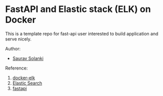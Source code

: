 # FastAPI and Elastic stack (ELK) on Docker

This is a template repo for fast-api user interested to build application and serve nicely.


Author:
* [Saurav Solanki](https://github.com/sauravsolanki)

Reference:
1. [docker-elk](https://github.com/deviantony/docker-elk/workflows/CI/badge.svg?branch=main)
2. [Elastic Search](https://www.elastic.co/)
3. [fastapi](https://fastapi.tiangolo.com/)
